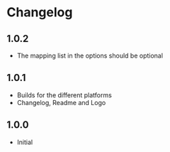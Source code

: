 # Changelog

## 1.0.2

- The mapping list in the options should be optional

## 1.0.1

- Builds for the different platforms
- Changelog, Readme and Logo

## 1.0.0

- Initial
